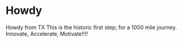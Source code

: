 # Howdy
Howdy from TX
This is the historic first step; for a 1000 mile journey. 
Innovate, Accelerate, Motivate!!!!

